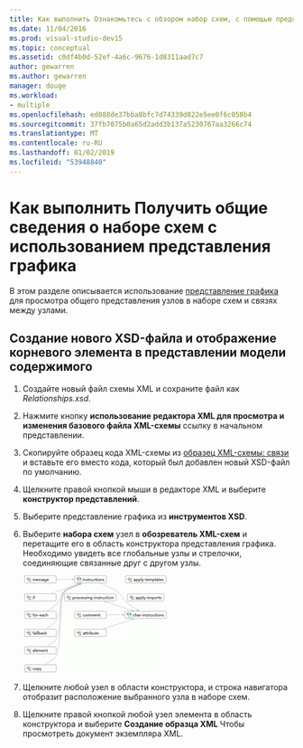```yaml
---
title: Как выполнить Ознакомьтесь с обзором набор схем, с помощью представления диаграммы в XML-схемы конструктора
ms.date: 11/04/2016
ms.prod: visual-studio-dev15
ms.topic: conceptual
ms.assetid: c0df4b0d-52ef-4a6c-9676-1d8311aad7c7
author: gewarren
ms.author: gewarren
manager: douge
ms.workload:
- multiple
ms.openlocfilehash: ed088de37bba8bfc7d74339d822e5ee0f6c058b4
ms.sourcegitcommit: 37fb7075b0a65d2add3b137a5230767aa3266c74
ms.translationtype: MT
ms.contentlocale: ru-RU
ms.lasthandoff: 01/02/2019
ms.locfileid: "53948840"
---
```

# <a name="how-to-get-an-overview-of-a-schema-set-using-the-graph-view"></a>Как выполнить Получить общие сведения о наборе схем с использованием представления графика

В этом разделе описывается использование [представление графика](../xml-tools/graph-view.md) для просмотра общего представления узлов в наборе схем и связях между узлами.

## <a name="to-create-a-new-xsd-file-and-display-the-root-element-in-the-content-model-view"></a>Создание нового XSD-файла и отображение корневого элемента в представлении модели содержимого

1.  Создайте новый файл схемы XML и сохраните файл как *Relationships.xsd*.

2.  Нажмите кнопку **использование редактора XML для просмотра и изменения базового файла XML-схемы** ссылку в начальном представлении.

3.  Скопируйте образец кода XML-схемы из [образец XML-схемы: связи](../xml-tools/sample-xsd-file-relationships.md) и вставьте его вместо кода, который был добавлен новый XSD-файл по умолчанию.

4.  Щелкните правой кнопкой мыши в редакторе XML и выберите **конструктор представлений**.

5.  Выберите представление графика из **инструментов XSD**.

6.  Выберите **набора схем** узел в **обозреватель XML-схем** и перетащите его в область конструктора представления графика. Необходимо увидеть все глобальные узлы и стрелочки, соединяющие связанные друг с другом узлы.

     ![Представление диаграммы](../xml-tools/media/relationshipingraphview.gif)

7.  Щелкните любой узел в области конструктора, и строка навигатора отобразит расположение выбранного узла в наборе схем.

8.  Щелкните правой кнопкой любой узел элемента в область конструктора и выберите **Создание образца XML** Чтобы просмотреть документ экземпляра XML.